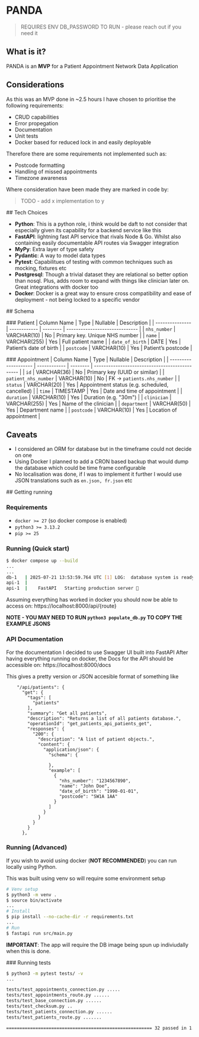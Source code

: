 # PANDA 
> REQUIRES ENV DB_PASSWORD TO RUN - please reach out if you need it 
## What is it?
PANDA is an **MVP** for a Patient Appointment Network Data Application

## Considerations
As this was an MVP done in ~2.5 hours I have chosen to prioritise the following requirements: 
- CRUD capabilities
- Error propegation 
- Documentation
- Unit tests 
- Docker based for reduced lock in and easily deployable

Therefore there are some requirements not implemented such as: 
- Postcode formatting
- Handling of missed appointments 
- Timezone awareness

Where consideration have been made they are marked in code by:
> TODO - add x implementation to y

## Tech Choices 
- **Python**: This is a python role, i think would be daft to not consider that especially given its capability for a backend service like this
- **FastAPI**: lightning fast API service that rivals Node & Go. Whilst also containing easily documentable API routes via Swagger integration
- **MyPy**: Extra layer of type safety
- **Pydantic**: A way to model data types
- **Pytest**: Capabilitues of testing with common techniques such as mocking, fixtures etc
- **Postgresql**: Though a trivial dataset they are relational so better option than nosql. Plus, adds room to expand with things like clinician later on. Great integrations with docker too
- **Docker**: Docker is a great way to ensure cross compatibility and ease of deployment - not being locked to a specific vendor

## Schema 


### Patient
| Column Name     | Type         | Nullable | Description                    |
| --------------- | ------------ | -------- | ------------------------------ |
| `nhs_number`    | VARCHAR(10)  | No       | Primary key. Unique NHS number |
| `name`          | VARCHAR(255) | Yes      | Full patient name              |
| `date_of_birth` | DATE         | Yes      | Patient’s date of birth        |
| `postcode`      | VARCHAR(10)  | Yes      | Patient’s postcode             |

### Appointment
| Column Name          | Type         | Nullable | Description                                    |
| -------------------- | ------------ | -------- | ---------------------------------------------- |
| `id`                 | VARCHAR(36)  | No       | Primary key (UUID or similar)                  |
| `patient_nhs_number` | VARCHAR(10)  | No       | FK → `patients.nhs_number`                     |
| `status`             | VARCHAR(20)  | Yes      | Appointment status (e.g. scheduled, cancelled) |
| `time`               | TIMESTAMP    | Yes      | Date and time of appointment                   |
| `duration`           | VARCHAR(10)  | Yes      | Duration (e.g. "30m")                          |
| `clinician`          | VARCHAR(255) | Yes      | Name of the clinician                          |
| `department`         | VARCHAR(50)  | Yes      | Department name             |
| `postcode`           | VARCHAR(10)  | Yes      | Location of appointment |


## Caveats
- I considered an ORM for database but in the timeframe could not decide on one
- Using Docker I planned to add a CRON based backup that would dump the database which could be time frame configurable 
- No localisation was done, if I was to implement it further I would use JSON translations such as `en.json, fr.json` etc  

## Getting running
### Requirements
- `docker >= 27` (so docker compose is enabled)
- `python3 >= 3.13.2`
- `pip >= 25`
### Running (Quick start)
``` bash
$ docker compose up --build
...
...
db-1   | 2025-07-21 13:53:59.764 UTC [1] LOG:  database system is ready to accept connections
api-1  | 
api-1  |    FastAPI   Starting production server 🚀

```

Assuming everything has worked in docker you should now be able to access on:
https://localhost:8000/api/{route}

**NOTE - YOU MAY NEED TO RUN `python3 populate_db.py` TO COPY THE EXAMPLE JSONS**

### API Documentation
For the documentation I decided to use Swagger UI built into FastAPI
After having everything running on docker, the Docs for the API should be accessible on:
https://localhost:8000/docs

This gives a pretty version or JSON accesible format of something like

``` json"paths": {
    "/api/patients": {
      "get": {
        "tags": [
          "patients"
        ],
        "summary": "Get all patients",
        "description": "Returns a list of all patients database.",
        "operationId": "get_patients_api_patients_get",
        "responses": {
          "200": {
            "description": "A list of patient objects.",
            "content": {
              "application/json": {
                "schema": {

                },
                "example": [
                  {
                    "nhs_number": "1234567890",
                    "name": "John Doe",
                    "date_of_birth": "1990-01-01",
                    "postcode": "SW1A 1AA"
                  }
                ]
              }
            }
          }
        }
      },
```

### Running (Advanced)
If you wish to avoid using docker (**NOT RECOMMENDED**) you can run locally using Python.

This was built using venv so will require some environment setup

``` bash
# Venv setup
$ python3 -m venv .
$ source bin/activate
... 
# Install
$ pip install --no-cache-dir -r requirements.txt
...
# Run
$ fastapi run src/main.py
```

**IMPORTANT**: The app will require the DB image being spun up indiviudally when this is done.

### Running tests 

``` bash
$ python3 -m pytest tests/ -v 
...

tests/test_appointments_connection.py .....                                                                                [ 15%]
tests/test_appointments_route.py ......                                                                                    [ 34%]
tests/test_base_connection.py ......                                                                                       [ 53%]
tests/test_checksum.py ..                                                                                                  [ 59%]
tests/test_patients_connection.py ......                                                                                   [ 78%]
tests/test_patients_route.py .......                                                                                       [100%]

======================================================= 32 passed in 1.27s =======================================================
```



